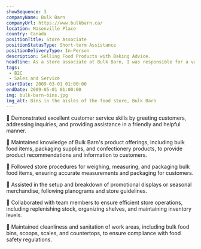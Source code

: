 ```yaml
---
showSequence: 3
companyName: Bulk Barn
companyUrl: https://www.bulkbarn.ca/
location: Masonville Place
country: Canada
positionTitle: Store Associate
positionStatusType: Short-term Assistance
positionDeliveryType: In-Person
description: Selling Food Products with Baking Advice.
headline: As a store associate at Bulk Barn, I was responsible for a variety of tasks, including stocking shelves, organizing products, assisting customers with their purchases, and keeping the store clean and tidy. I enjoyed working in a team-oriented environment and collaborating with my colleagues to ensure that everything ran smoothly. I also had the opportunity to learn more about the different products sold at Bulk Barn, including their nutritional values and uses in cooking and baking. This knowledge helped me to better assist customers with their purchases and provide recommendations based on their needs. Overall, I found my experience as a store associate at Bulk Barn to be enjoyable and fulfilling. It allowed me to develop my customer service skills and work as part of a team, all while learning about the exciting world of bulk foods. I assisted with the end-of-lease store closure.
tags:
 - B2C
 - Sales and Service
startDate: 2009-03-01 01:00:00
endDate: 2009-05-01 01:00:00
img: bulk-barn-bins.jpg
img_alt: Bins in the aisles of the food store, Bulk Barn
---
```


🔸 Demonstrated excellent customer service skills by greeting customers, addressing inquiries, and providing assistance in a friendly and helpful manner.

🔸 Maintained knowledge of Bulk Barn's product offerings, including bulk food items, packaging supplies, and confectionery products, to provide product recommendations and information to customers.

🔸 Followed store procedures for weighing, measuring, and packaging bulk food items, ensuring accurate measurements and packaging for customers.

🔸 Assisted in the setup and breakdown of promotional displays or seasonal merchandise, following planograms and store guidelines.

🔸 Collaborated with team members to ensure efficient store operations, including replenishing stock, organizing shelves, and maintaining inventory levels.

🔸 Maintained cleanliness and sanitation of work areas, including bulk food bins, scoops, scales, and countertops, to ensure compliance with food safety regulations.

